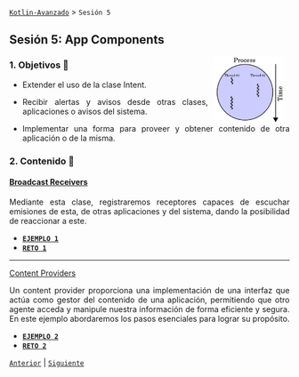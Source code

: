 [`Kotlin-Avanzado`](../Readme.md) > `Sesión 5`

## Sesión 5: App Components

<img src="images/thread.png" align="right" height="120" hspace="10">

<div style="text-align: justify;">



### 1. Objetivos :dart: 

- Extender el uso de la clase Intent.

- Recibir alertas y avisos desde otras clases, aplicaciones o avisos del sistema.

- Implementar una forma para proveer y obtener contenido de otra aplicación o de la misma.

  

### 2. Contenido :blue_book:

 

#### <ins>Broadcast Receivers</ins>

Mediante esta clase, registraremos receptores capaces de escuchar emisiones de esta, de otras aplicaciones y del sistema, dando la posibilidad de reaccionar a este.

- [**`EJEMPLO 1`**](Ejemplo-01/Readme.md)
- [**`RETO 1`**](Reto-01/Readme.md)

---



<ins>Content Providers</ins>

Un content provider proporciona una implementación de una interfaz que actúa como gestor del contenido de una aplicación, permitiendo que otro agente acceda y manipule nuestra información de forma eficiente y segura. En este ejemplo abordaremos los pasos esenciales para lograr su propósito.

- [**`EJEMPLO 2`**](Ejemplo-02/Readme.md)
- [**`RETO 2`**](Reto-02/Readme.md)



[`Anterior`](../Sesion-04/Readme.md) | [`Siguiente`](../Sesion-06/Readme.md)      

</div>


